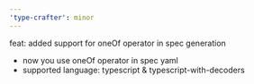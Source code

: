 ```yaml
---
'type-crafter': minor
---
```


feat: added support for oneOf operator in spec generation

- now you use oneOf operator in spec yaml
- supported language: typescript & typescript-with-decoders
